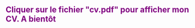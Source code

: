 <h2 style="text-align: left; color:purple">Cliquer sur le fichier "cv.pdf" pour afficher mon CV. A bientôt</h2>

